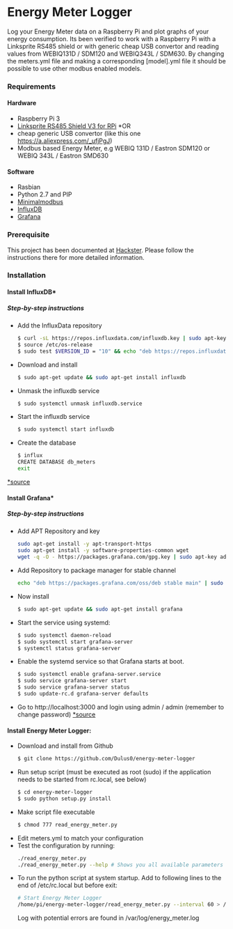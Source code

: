 # Energy Meter Logger
Log your Energy Meter data on a Raspberry Pi and plot graphs of your energy consumption.
Its been verified to work with a Raspberry Pi with a Linksprite RS485 shield or with generic cheap USB convertor and reading values from WEBIQ131D / SDM120 and WEBIQ343L / SDM630. By changing the meters.yml file and making a corresponding [model].yml file it should be possible to use other modbus enabled models.

### Requirements

#### Hardware

* Raspberry Pi 3
* [Linksprite RS485 Shield V3 for RPi](http://linksprite.com/wiki/index.php5?title=RS485/GPIO_Shield_for_Raspberry_Pi_V3.0)
*OR
* cheap generic USB convertor (like this one https://a.aliexpress.com/_ufjPgJ) 
* Modbus based Energy Meter, e.g WEBIQ 131D / Eastron SDM120 or WEBIQ 343L / Eastron SMD630

#### Software

* Rasbian
* Python 2.7 and PIP
* [Minimalmodbus](https://minimalmodbus.readthedocs.io/en/master/)
* [InfluxDB](https://docs.influxdata.com/influxdb/v1.3/)
* [Grafana](http://docs.grafana.org/)

### Prerequisite

This project has been documented at [Hackster](https://www.hackster.io/samuelphy/energy-meter-logger-6a3468). Please follow the instructions there for more detailed information.

### Installation
#### Install InfluxDB*

##### Step-by-step instructions
* Add the InfluxData repository
    ```sh
    $ curl -sL https://repos.influxdata.com/influxdb.key | sudo apt-key add -
    $ source /etc/os-release
    $ sudo test $VERSION_ID = "10" && echo "deb https://repos.influxdata.com/debian buster stable" | sudo tee /etc/apt/sources.list.d/influxdb.list
    ```
* Download and install
    ```sh
    $ sudo apt-get update && sudo apt-get install influxdb
    ```
* Unmask the influxdb service
    ```sh
    $ sudo systemctl unmask influxdb.service
    ```
* Start the influxdb service
    ```sh
    $ sudo systemctl start influxdb
    ```
* Create the database
    ```sh
    $ influx
    CREATE DATABASE db_meters
    exit
    ```
[*source](https://docs.influxdata.com/influxdb/v1.3/introduction/installation/)

#### Install Grafana*

##### Step-by-step instructions
* Add APT Repository and key
    ```sh
    sudo apt-get install -y apt-transport-https
    sudo apt-get install -y software-properties-common wget
    wget -q -O - https://packages.grafana.com/gpg.key | sudo apt-key add -
    ```
* Add Repository to package manager for stable channel
    ```sh
    echo "deb https://packages.grafana.com/oss/deb stable main" | sudo tee -a /etc/apt/sources.list.d/grafana.list
    ```
* Now install
    ```sh
    $ sudo apt-get update && sudo apt-get install grafana
    ```
* Start the service using systemd:
    ```sh
    $ sudo systemctl daemon-reload
    $ sudo systemctl start grafana-server
    $ systemctl status grafana-server
    ```
* Enable the systemd service so that Grafana starts at boot.
    ```sh
    $ sudo systemctl enable grafana-server.service
    $ sudo service grafana-server start
    $ sudo service grafana-server status
    $ sudo update-rc.d grafana-server defaults
    ```
* Go to http://localhost:3000 and login using admin / admin (remember to change password)
[*source](http://docs.grafana.org/installation/debian/)

#### Install Energy Meter Logger:
* Download and install from Github
    ```sh
    $ git clone https://github.com/Dulus0/energy-meter-logger
    ```
* Run setup script (must be executed as root (sudo) if the application needs to be started from rc.local, see below)
    ```sh
    $ cd energy-meter-logger
    $ sudo python setup.py install
    ```    
* Make script file executable
    ```sh
    $ chmod 777 read_energy_meter.py
    ```
* Edit meters.yml to match your configuration
* Test the configuration by running:
    ```sh
    ./read_energy_meter.py
    ./read_energy_meter.py --help # Shows you all available parameters
    ```
* To run the python script at system startup. Add to following lines to the end of /etc/rc.local but before exit:
    ```sh
    # Start Energy Meter Logger
    /home/pi/energy-meter-logger/read_energy_meter.py --interval 60 > /var/log/energy_meter.log &
    ```
    Log with potential errors are found in /var/log/energy_meter.log
